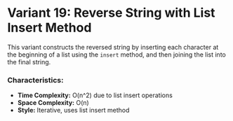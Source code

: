 # Variant 19: Reverse String with List Insert Method

This variant constructs the reversed string by inserting each character at the beginning of a list using the `insert` method, and then joining the list into the final string.

### Characteristics:
- **Time Complexity:** O(n^2) due to list insert operations
- **Space Complexity:** O(n)
- **Style:** Iterative, uses list insert method
